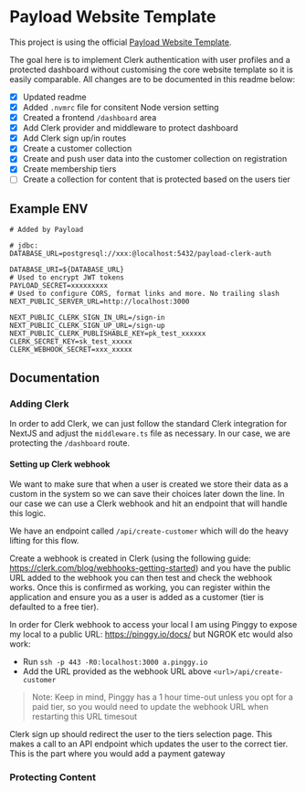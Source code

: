 # Payload Website Template

This project is using the official [Payload Website Template](https://github.com/payloadcms/payload/blob/main/templates/website).

The goal here is to implement Clerk authentication with user profiles and a protected dashboard without customising the core website template so it is easily comparable. All changes are to be documented in this readme below:

- [x] Updated readme
- [x] Added `.nvmrc` file for consitent Node version setting
- [x] Created a frontend `/dashboard` area
- [x] Add Clerk provider and middleware to protect dashboard
- [x] Add Clerk sign up/in routes
- [x] Create a customer collection
- [x] Create and push user data into the customer collection on registration
- [x] Create membership tiers
- [ ] Create a collection for content that is protected based on the users tier

## Example ENV

```
# Added by Payload

# jdbc:
DATABASE_URL=postgresql://xxx:@localhost:5432/payload-clerk-auth

DATABASE_URI=${DATABASE_URL}
# Used to encrypt JWT tokens
PAYLOAD_SECRET=xxxxxxxxx
# Used to configure CORS, format links and more. No trailing slash
NEXT_PUBLIC_SERVER_URL=http://localhost:3000

NEXT_PUBLIC_CLERK_SIGN_IN_URL=/sign-in
NEXT_PUBLIC_CLERK_SIGN_UP_URL=/sign-up
NEXT_PUBLIC_CLERK_PUBLISHABLE_KEY=pk_test_xxxxxx
CLERK_SECRET_KEY=sk_test_xxxxx
CLERK_WEBHOOK_SECRET=xxx_xxxxx

```

## Documentation

### Adding Clerk

In order to add Clerk, we can just follow the standard Clerk integration for NextJS and adjust the `middleware.ts` file as necessary. In our case, we are protecting the `/dashboard` route.

#### Setting up Clerk webhook

We want to make sure that when a user is created we store their data as a custom in the system so we can save their choices later down the line. In our case we can use a Clerk webhook and hit an endpoint that will handle this logic.

We have an endpoint called `/api/create-customer` which will do the heavy lifting for this flow.

Create a webhook is created in Clerk (using the following guide: https://clerk.com/blog/webhooks-getting-started) and you have the public URL added to the webhook you can then test and check the webhook works. Once this is confirmed as working, you can register within the application and ensure you as a user is added as a customer (tier is defaulted to a free tier).

In order for Clerk webhook to access your local I am using Pinggy to expose my local to a public URL: https://pinggy.io/docs/ but NGROK etc would also work:

- Run `ssh -p 443 -R0:localhost:3000 a.pinggy.io`
- Add the URL provided as the webhook URL above `<url>/api/create-customer`

> Note: Keep in mind, Pinggy has a 1 hour time-out unless you opt for a paid tier, so you would need to update the webhook URL when restarting this URL timesout

Clerk sign up should redirect the user to the tiers selection page. This makes a call to an API endpoint which updates the user to the correct tier. This is the part where you would add a payment gateway

### Protecting Content
